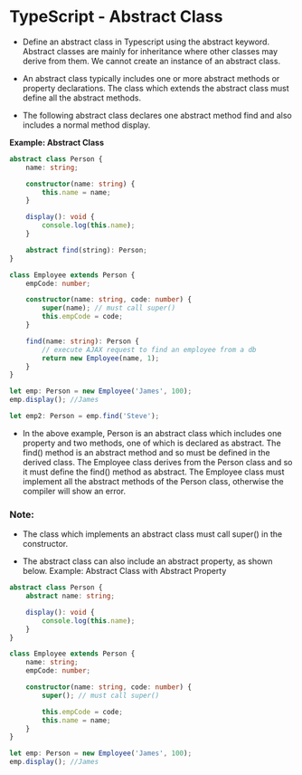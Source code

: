 # **TypeScript - Abstract Class**

-   Define an abstract class in Typescript using the abstract keyword. Abstract classes are mainly for inheritance where other classes may derive from them. We cannot create an instance of an abstract class.

-   An abstract class typically includes one or more abstract methods or property declarations. The class which extends the abstract class must define all the abstract methods.

-   The following abstract class declares one abstract method find and also includes a normal method display.

**Example: Abstract Class**

```typescript
abstract class Person {
	name: string;

	constructor(name: string) {
		this.name = name;
	}

	display(): void {
		console.log(this.name);
	}

	abstract find(string): Person;
}

class Employee extends Person {
	empCode: number;

	constructor(name: string, code: number) {
		super(name); // must call super()
		this.empCode = code;
	}

	find(name: string): Person {
		// execute AJAX request to find an employee from a db
		return new Employee(name, 1);
	}
}

let emp: Person = new Employee('James', 100);
emp.display(); //James

let emp2: Person = emp.find('Steve');
```

-   In the above example, Person is an abstract class which includes one property and two methods, one of which is declared as abstract. The find() method is an abstract method and so must be defined in the derived class. The Employee class derives from the Person class and so it must define the find() method as abstract. The Employee class must implement all the abstract methods of the Person class, otherwise the compiler will show an error.

### **Note:**

-   The class which implements an abstract class must call super() in the constructor.

-   The abstract class can also include an abstract property, as shown below.
    Example: Abstract Class with Abstract Property

```typescript
abstract class Person {
	abstract name: string;

	display(): void {
		console.log(this.name);
	}
}

class Employee extends Person {
	name: string;
	empCode: number;

	constructor(name: string, code: number) {
		super(); // must call super()

		this.empCode = code;
		this.name = name;
	}
}

let emp: Person = new Employee('James', 100);
emp.display(); //James
```

